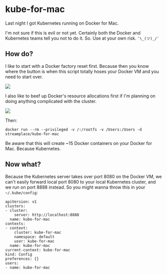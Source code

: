 
# kube-for-mac

Last night I got Kubernetes running on Docker for Mac.

I'm not sure if this is evil or not yet. Certainly both the Docker and Kubernetes teams tell you
not to do it. So. Use at your own risk. `¯\_(ツ)_/¯`

## How do?

I like to start with a Docker factory reset first. Because then you know where the button is when
this script totally hoses your Docker VM and you need to start over.

<img src="https://cloud.githubusercontent.com/assets/257909/23344812/dad13f48-fc37-11e6-9e4f-ab8358d4e3ae.png">

I also like to beef up Docker's resource allocations first if I'm planning on doing anything complicated with the cluster.

<img src="https://cloud.githubusercontent.com/assets/257909/23344830/1634e558-fc38-11e6-94b7-e9b15a699868.png">

Then:

```
docker run --rm --privileged -v /:/rootfs -v /Users:/Users -d streamplace/kube-for-mac
```

Be aware that this will create ~15 Docker containers on your Docker for Mac. Because Kubernetes.

## Now what?

Because the Kubernetes server takes over port 8080 on the Docker VM, we can't easily forward local
port 8080 to your local Kubernetes cluster, and we run on port 8888 instead. So you might wanna throw this in your `~/.kube/config`:

```
apiVersion: v1
clusters:
- cluster:
    server: http://localhost:8888
  name: kube-for-mac
contexts:
- context:
    cluster: kube-for-mac
    namespace: default
    user: kube-for-mac
  name: kube-for-mac
current-context: kube-for-mac
kind: Config
preferences: {}
users:
- name: kube-for-mac
```
